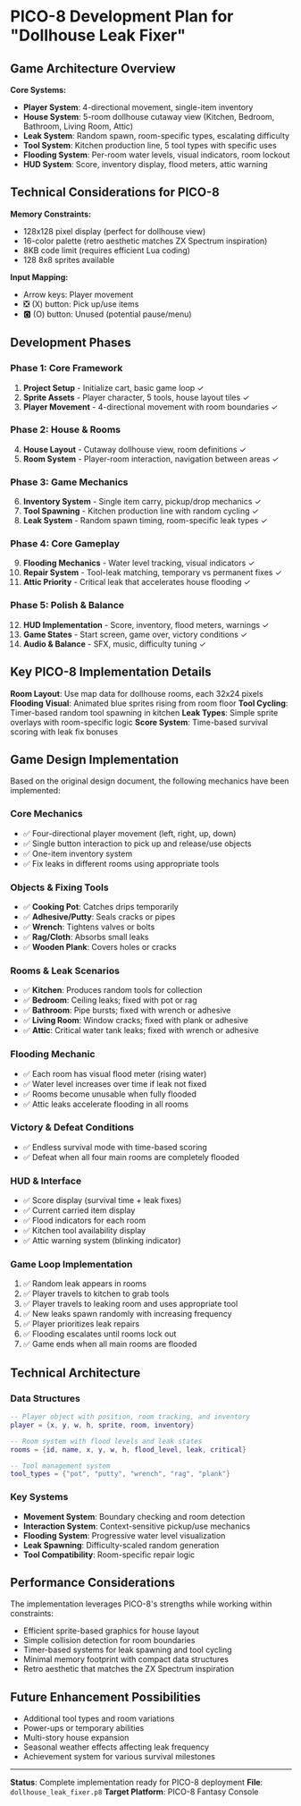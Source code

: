 # PICO-8 Development Plan for "Dollhouse Leak Fixer"

## Game Architecture Overview

**Core Systems:**
- **Player System**: 4-directional movement, single-item inventory
- **House System**: 5-room dollhouse cutaway view (Kitchen, Bedroom, Bathroom, Living Room, Attic)
- **Leak System**: Random spawn, room-specific types, escalating difficulty
- **Tool System**: Kitchen production line, 5 tool types with specific uses
- **Flooding System**: Per-room water levels, visual indicators, room lockout
- **HUD System**: Score, inventory display, flood meters, attic warning

## Technical Considerations for PICO-8

**Memory Constraints:**
- 128x128 pixel display (perfect for dollhouse view)
- 16-color palette (retro aesthetic matches ZX Spectrum inspiration)
- 8KB code limit (requires efficient Lua coding)
- 128 8x8 sprites available

**Input Mapping:**
- Arrow keys: Player movement
- ❎ (X) button: Pick up/use items
- 🅾️ (O) button: Unused (potential pause/menu)

## Development Phases

### Phase 1: Core Framework
1. **Project Setup** - Initialize cart, basic game loop ✓
2. **Sprite Assets** - Player character, 5 tools, house layout tiles ✓
3. **Player Movement** - 4-directional movement with room boundaries ✓

### Phase 2: House & Rooms  
4. **House Layout** - Cutaway dollhouse view, room definitions ✓
5. **Room System** - Player-room interaction, navigation between areas ✓

### Phase 3: Game Mechanics
6. **Inventory System** - Single item carry, pickup/drop mechanics ✓
7. **Tool Spawning** - Kitchen production line with random cycling ✓
8. **Leak System** - Random spawn timing, room-specific leak types ✓

### Phase 4: Core Gameplay
9. **Flooding Mechanics** - Water level tracking, visual indicators ✓
10. **Repair System** - Tool-leak matching, temporary vs permanent fixes ✓
11. **Attic Priority** - Critical leak that accelerates house flooding ✓

### Phase 5: Polish & Balance
12. **HUD Implementation** - Score, inventory, flood meters, warnings ✓
13. **Game States** - Start screen, game over, victory conditions ✓
14. **Audio & Balance** - SFX, music, difficulty tuning ✓

## Key PICO-8 Implementation Details

**Room Layout**: Use map data for dollhouse rooms, each 32x24 pixels
**Flooding Visual**: Animated blue sprites rising from room floor
**Tool Cycling**: Timer-based random tool spawning in kitchen
**Leak Types**: Simple sprite overlays with room-specific logic
**Score System**: Time-based survival scoring with leak fix bonuses

## Game Design Implementation

Based on the original design document, the following mechanics have been implemented:

### Core Mechanics
- ✅ Four-directional player movement (left, right, up, down)
- ✅ Single button interaction to pick up and release/use objects
- ✅ One-item inventory system
- ✅ Fix leaks in different rooms using appropriate tools

### Objects & Fixing Tools
- ✅ **Cooking Pot**: Catches drips temporarily
- ✅ **Adhesive/Putty**: Seals cracks or pipes
- ✅ **Wrench**: Tightens valves or bolts
- ✅ **Rag/Cloth**: Absorbs small leaks
- ✅ **Wooden Plank**: Covers holes or cracks

### Rooms & Leak Scenarios
- ✅ **Kitchen**: Produces random tools for collection
- ✅ **Bedroom**: Ceiling leaks; fixed with pot or rag
- ✅ **Bathroom**: Pipe bursts; fixed with wrench or adhesive
- ✅ **Living Room**: Window cracks; fixed with plank or adhesive
- ✅ **Attic**: Critical water tank leaks; fixed with wrench or adhesive

### Flooding Mechanic
- ✅ Each room has visual flood meter (rising water)
- ✅ Water level increases over time if leak not fixed
- ✅ Rooms become unusable when fully flooded
- ✅ Attic leaks accelerate flooding in all rooms

### Victory & Defeat Conditions
- ✅ Endless survival mode with time-based scoring
- ✅ Defeat when all four main rooms are completely flooded

### HUD & Interface
- ✅ Score display (survival time + leak fixes)
- ✅ Current carried item display
- ✅ Flood indicators for each room
- ✅ Kitchen tool availability display
- ✅ Attic warning system (blinking indicator)

### Game Loop Implementation
1. ✅ Random leak appears in rooms
2. ✅ Player travels to kitchen to grab tools
3. ✅ Player travels to leaking room and uses appropriate tool
4. ✅ New leaks spawn randomly with increasing frequency
5. ✅ Player prioritizes leak repairs
6. ✅ Flooding escalates until rooms lock out
7. ✅ Game ends when all main rooms are flooded

## Technical Architecture

### Data Structures
```lua
-- Player object with position, room tracking, and inventory
player = {x, y, w, h, sprite, room, inventory}

-- Room system with flood levels and leak states
rooms = {id, name, x, y, w, h, flood_level, leak, critical}

-- Tool management system
tool_types = {"pot", "putty", "wrench", "rag", "plank"}
```

### Key Systems
- **Movement System**: Boundary checking and room detection
- **Interaction System**: Context-sensitive pickup/use mechanics
- **Flooding System**: Progressive water level visualization
- **Leak Spawning**: Difficulty-scaled random generation
- **Tool Compatibility**: Room-specific repair logic

## Performance Considerations

The implementation leverages PICO-8's strengths while working within constraints:
- Efficient sprite-based graphics for house layout
- Simple collision detection for room boundaries
- Timer-based systems for leak spawning and tool cycling
- Minimal memory footprint with compact data structures
- Retro aesthetic that matches the ZX Spectrum inspiration

## Future Enhancement Possibilities

- Additional tool types and room variations
- Power-ups or temporary abilities
- Multi-story house expansion
- Seasonal weather effects affecting leak frequency
- Achievement system for various survival milestones

---

**Status**: Complete implementation ready for PICO-8 deployment
**File**: `dollhouse_leak_fixer.p8`
**Target Platform**: PICO-8 Fantasy Console